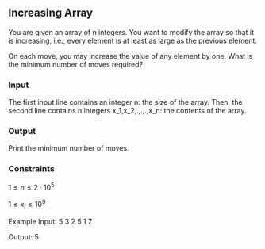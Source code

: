 ## Increasing Array
You are given an array of n integers. You want to modify the array so that it is increasing, i.e., every element is at least as large as the previous element.

On each move, you may increase the value of any element by one. What is the minimum number of moves required?
### Input
The first input line contains an integer n: the size of the array.
Then, the second line contains n integers x_1,x_2,.,.,.,x_n: the contents of the array.
### Output
Print the minimum number of moves.
### Constraints

$1 \le n \le 2 \cdot 10^5$

$1 \le x_i \le 10^9$

Example
Input:
5
3 2 5 1 7

Output:
5